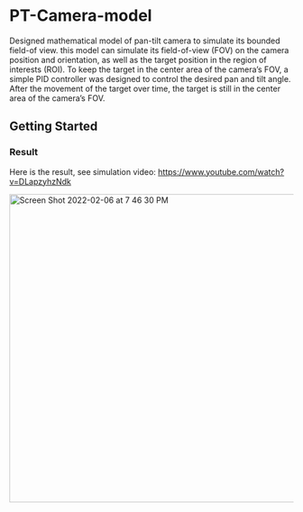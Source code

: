 # PT-Camera-model

Designed mathematical model of pan-tilt camera to simulate its bounded field-of view. this model can simulate its field-of-view (FOV) on the camera position and orientation, as well as the target position in the region of interests (ROI). To keep the target in the center area of the camera’s FOV, a simple PID controller was designed to control the desired pan and tilt angle. After the movement of the target over time, the target is still in the center area of the camera’s FOV.

## Getting Started

### Result

Here is the result, see simulation video: https://www.youtube.com/watch?v=DLapzyhzNdk

<img width="547" alt="Screen Shot 2022-02-06 at 7 46 30 PM" src="https://user-images.githubusercontent.com/94488336/152709108-79db2cbc-fc91-4da5-8ce0-7b78f636e464.png">
